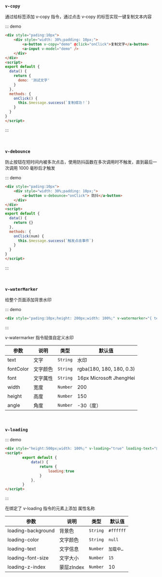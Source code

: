 ### **`v-copy`**

通过给标签添加 v-copy 指令，通过点击 v-copy 的标签实现一键复制文本内容

::: demo

```html
<div style="pading:10px">
	<div style="width: 30%;padding: 10px;">
		<a-button v-copy="demo" @click="onClick">复制文字</a-button>
		<a-input v-model="demo" />
	</div>
</div>
<script>
export default {
  data() {
    return {
      demo: '测试文字'
    }
  },
  methods: {
    onClick() {
      this.$message.success(`复制成功！`)
    }
  }
}
</script>
```

:::

&nbsp;

### **`v-debounce`**


防止按钮在短时间内被多次点击，使用防抖函数在多次调用时不触发，直到最后一次调用 1000 毫秒后才触发

::: demo

```html
<div style="pading:10px">
	<div style="width: 30%;padding: 10px;">
		<a-button v-debounce="onClick"> 防抖</a-button>
	</div>
</div>
<script>
export default {
  data() {
    return {}
  },
  methods: {
    onClick(num) {
      this.$message.success(`触发点击事件`)
    }
  }
}
</script>
```

:::

&nbsp;

### **`v-waterMarker`**


给整个页面添加背景水印

::: demo

```html
<div style="pading:10px;height: 200px;width: 100%;" v-watermarker="{ textColor:'red' ,text:'水印' }"></div>
```

:::

v-watermarker 指令赋值自定义水印

| 参数      | 说明     | 类型     | 默认值                   |
| --------- | -------- | -------- | ------------------------ |
| text      | 文字     | `String` | 水印                     |
| fontColor | 文字颜色 | `String` | rgba(180, 180, 180, 0.3) |
| font      | 文字属性 | `String` | 16px Microsoft JhengHei  |
| width     | 宽度     | `Number` | 200                      |
| height    | 高度     | `Number` | 150                      |
| angle     | 角度     | `Number` | -30（度）                |
&nbsp;

### **`v-loading`**

::: demo

```html
<div style="height:500px;width: 100%;" v-loading="true" loading-text="内容加载中..."></div>
<script>
		export default {
			data() {
				return {
					loading:true
				}
			},
		}
</script>
```

:::

在绑定了 v-loading 指令的元素上添加 属性名称

| 参数               | 说明     | 类型     | 默认值    |
| ------------------ | -------- | -------- | --------- |
| loading-background | 背景色   | `String` | `#ffffff` |
| loading-color      | 文字颜色 | `String` | `null`    |
| loading-text       | 文字信息 | `Number` | `加载中…` |
| loading-font-size   | 文字大小 | `Number` | `15`      |
| loading-z-index   | 蒙层zIndex | `Number` | 10      |
